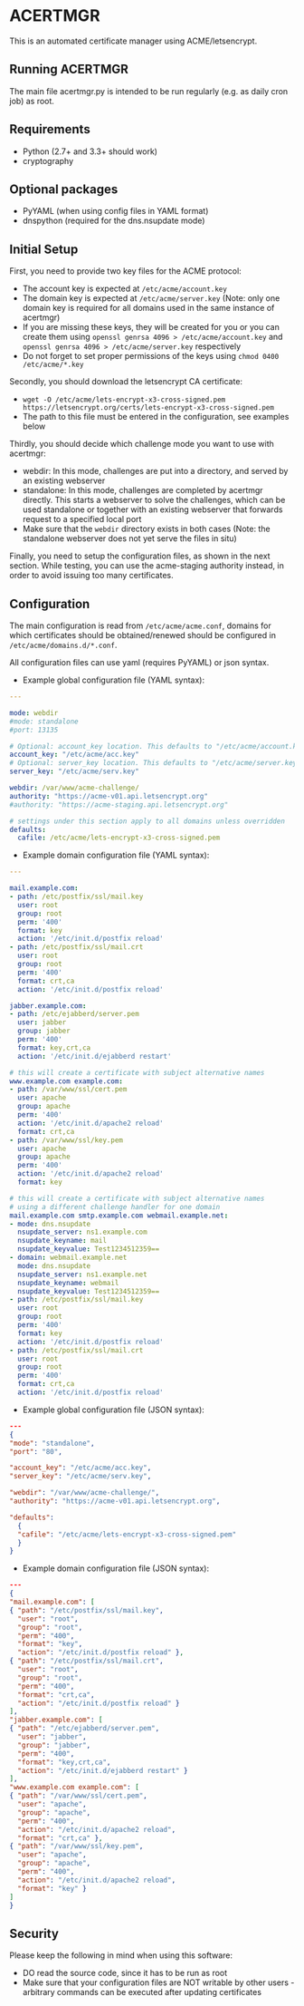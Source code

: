 ACERTMGR
========

This is an automated certificate manager using ACME/letsencrypt.

Running ACERTMGR
----------------

The main file acertmgr.py is intended to be run regularly (e.g. as daily cron job) as root.

Requirements
------------

  * Python (2.7+ and 3.3+ should work)
  * cryptography
  
Optional packages
-----------------

  * PyYAML (when using config files in YAML format)
  * dnspython (required for the dns.nsupdate mode)

Initial Setup
-------------

First, you need to provide two key files for the ACME protocol:
  * The account key is expected at `/etc/acme/account.key`
  * The domain key is expected at `/etc/acme/server.key` (Note: only one domain key is required for all domains used in the same instance of acertmgr)
  * If you are missing these keys, they will be created for you or you can create them using `openssl genrsa 4096 > /etc/acme/account.key` and `openssl genrsa 4096 > /etc/acme/server.key` respectively
  * Do not forget to set proper permissions of the keys using `chmod 0400 /etc/acme/*.key`

Secondly, you should download the letsencrypt CA certificate:
  * `wget -O /etc/acme/lets-encrypt-x3-cross-signed.pem https://letsencrypt.org/certs/lets-encrypt-x3-cross-signed.pem`
  * The path to this file must be entered in the configuration, see examples below

Thirdly, you should decide which challenge mode you want to use with acertmgr:
  * webdir: In this mode, challenges are put into a directory, and served by an existing webserver
  * standalone: In this mode, challenges are completed by acertmgr directly.
    This starts a webserver to solve the challenges, which can be used standalone or together with an existing webserver that forwards request to a specified local port
  * Make sure that the `webdir` directory exists in both cases (Note: the standalone webserver does not yet serve the files in situ)

Finally, you need to setup the configuration files, as shown in the next section.
While testing, you can use the acme-staging authority instead, in order to avoid issuing too many certificates.

Configuration
-------------

The main configuration is read from `/etc/acme/acme.conf`, domains for which certificates should be obtained/renewed should be configured in `/etc/acme/domains.d/*.conf`.

All configuration files can use yaml (requires PyYAML) or json syntax.

  * Example global configuration file (YAML syntax):
```yaml
---

mode: webdir
#mode: standalone
#port: 13135

# Optional: account_key location. This defaults to "/etc/acme/account.key"
account_key: "/etc/acme/acc.key"
# Optional: server_key location. This defaults to "/etc/acme/server.key"
server_key: "/etc/acme/serv.key"

webdir: /var/www/acme-challenge/
authority: "https://acme-v01.api.letsencrypt.org"
#authority: "https://acme-staging.api.letsencrypt.org"

# settings under this section apply to all domains unless overridden
defaults:
  cafile: /etc/acme/lets-encrypt-x3-cross-signed.pem

```

  * Example domain configuration file (YAML syntax):

```yaml
---

mail.example.com:
- path: /etc/postfix/ssl/mail.key
  user: root
  group: root
  perm: '400'
  format: key
  action: '/etc/init.d/postfix reload'
- path: /etc/postfix/ssl/mail.crt
  user: root
  group: root
  perm: '400'
  format: crt,ca
  action: '/etc/init.d/postfix reload'

jabber.example.com:
- path: /etc/ejabberd/server.pem
  user: jabber
  group: jabber
  perm: '400'
  format: key,crt,ca
  action: '/etc/init.d/ejabberd restart'

# this will create a certificate with subject alternative names
www.example.com example.com:
- path: /var/www/ssl/cert.pem
  user: apache
  group: apache
  perm: '400'
  action: '/etc/init.d/apache2 reload'
  format: crt,ca
- path: /var/www/ssl/key.pem
  user: apache
  group: apache
  perm: '400'
  action: '/etc/init.d/apache2 reload'
  format: key

# this will create a certificate with subject alternative names
# using a different challenge handler for one domain
mail.example.com smtp.example.com webmail.example.net:
- mode: dns.nsupdate
  nsupdate_server: ns1.example.com
  nsupdate_keyname: mail
  nsupdate_keyvalue: Test1234512359==
- domain: webmail.example.net
  mode: dns.nsupdate
  nsupdate_server: ns1.example.net
  nsupdate_keyname: webmail
  nsupdate_keyvalue: Test1234512359==
- path: /etc/postfix/ssl/mail.key
  user: root
  group: root
  perm: '400'
  format: key
  action: '/etc/init.d/postfix reload'
- path: /etc/postfix/ssl/mail.crt
  user: root
  group: root
  perm: '400'
  format: crt,ca
  action: '/etc/init.d/postfix reload'

```

 * Example global configuration file (JSON syntax):
```json
---
{
"mode": "standalone",
"port": "80",

"account_key": "/etc/acme/acc.key",
"server_key": "/etc/acme/serv.key",

"webdir": "/var/www/acme-challenge/",
"authority": "https://acme-v01.api.letsencrypt.org",

"defaults": 
  { 
  "cafile": "/etc/acme/lets-encrypt-x3-cross-signed.pem"
  }
}
```

  * Example domain configuration file (JSON syntax):

```json
---
{
"mail.example.com": [
{ "path": "/etc/postfix/ssl/mail.key",
  "user": "root",
  "group": "root",
  "perm": "400",
  "format": "key",
  "action": "/etc/init.d/postfix reload" },
{ "path": "/etc/postfix/ssl/mail.crt",
  "user": "root",
  "group": "root",
  "perm": "400",
  "format": "crt,ca",
  "action": "/etc/init.d/postfix reload" }
],
"jabber.example.com": [
{ "path": "/etc/ejabberd/server.pem",
  "user": "jabber",
  "group": "jabber",
  "perm": "400",
  "format": "key,crt,ca",
  "action": "/etc/init.d/ejabberd restart" }
],
"www.example.com example.com": [
{ "path": "/var/www/ssl/cert.pem",
  "user": "apache",
  "group": "apache",
  "perm": "400",
  "action": "/etc/init.d/apache2 reload",
  "format": "crt,ca" },
{ "path": "/var/www/ssl/key.pem",
  "user": "apache",
  "group": "apache",
  "perm": "400",
  "action": "/etc/init.d/apache2 reload",
  "format": "key" }
]
}
```

Security
--------

Please keep the following in mind when using this software:

  * DO read the source code, since it has to be run as root
  * Make sure that your configuration files are NOT writable by other users - arbitrary commands can be executed after updating certificates
